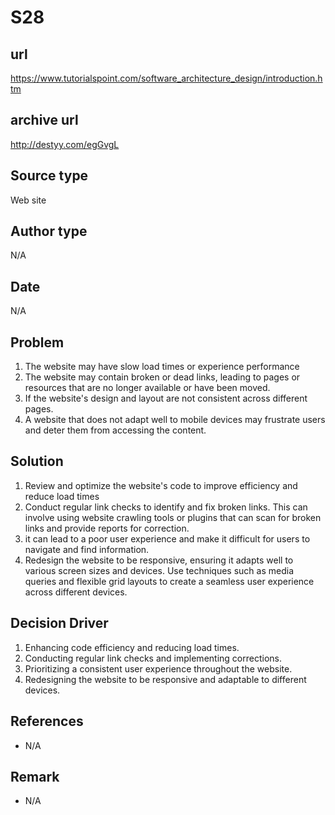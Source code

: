 # S28

## url
https://www.tutorialspoint.com/software_architecture_design/introduction.htm

## archive url
http://destyy.com/egGvgL

## Source type
Web site 

## Author type
N/A

## Date
N/A

## Problem
1. The website may have slow load times or experience performance 
2. The website may contain broken or dead links, leading to pages or resources that are no longer available or have been moved.
3. If the website's design and layout are not consistent across different pages.
4. A website that does not adapt well to mobile devices may frustrate users and deter them from accessing the content.


## Solution 
1. Review and optimize the website's code to improve efficiency and reduce load times
2. Conduct regular link checks to identify and fix broken links. This can involve using website crawling tools or plugins that can scan for broken links and provide reports for correction.
3. it can lead to a poor user experience and make it difficult for users to navigate and find information.
4. Redesign the website to be responsive, ensuring it adapts well to various screen sizes and devices. Use techniques such as media queries and flexible grid layouts to create a seamless user experience across different devices.


## Decision Driver
1. Enhancing code efficiency and reducing load times.
2. Conducting regular link checks and implementing corrections.
3. Prioritizing a consistent user experience throughout the website.
4. Redesigning the website to be responsive and adaptable to different devices.


## References 
- N/A   

## Remark
- N/A